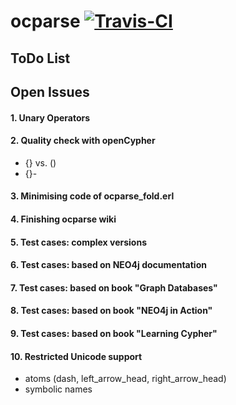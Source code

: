 ocparse <a href="https://magnum.travis-ci.com/k2informatics/sqlparse"><img src="https://travis-ci.org/K2InformaticsGmbH/sqlparse.svg" alt="Travis-CI"></a>
=======

ToDo List
---------

## Open Issues ##

#### 1. Unary Operators ####

#### 2. Quality check with openCypher ####

- {} vs. ()
- {}-

#### 3. Minimising code of ocparse_fold.erl ####

#### 4. Finishing ocparse wiki ####
    
#### 5. Test cases: complex versions ####
    
#### 6. Test cases: based on NEO4j documentation ####
    
#### 7. Test cases: based on book "Graph Databases" ####
    
#### 8. Test cases: based on book "NEO4j in Action" ####
    
#### 9. Test cases: based on book "Learning Cypher" ####
    
#### 10. Restricted Unicode support ####

- atoms (dash, left_arrow_head, right_arrow_head)
- symbolic names
    

